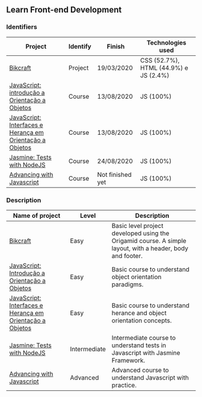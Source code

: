 ## Learn Front-end Development

### Identifiers

Project | Identify | Finish | Technologies used
---------------- | ---------------- | -------------- | --------------
[Bikcraft](#) | Project | 19/03/2020 | CSS (52.7%), HTML (44.9%) e JS (2.4%)
[JavaScript: introdução a Orientação a Objetos](#) | Course | 13/08/2020 | JS (100%)
[JavaScript: Interfaces e Herança em Orientação a Objetos](#) | Course | 13/08/2020 | JS (100%)
[Jasmine: Tests with NodeJS](#) | Course | 24/08/2020 | JS (100%)
[Advancing with Javascript](#) | Course | Not finished yet | JS (100%)

### Description

Name of project | Level | Description
---------------- | -------| --------------
[Bikcraft](#) | Easy | Basic level project developed using the Origamid course. A simple layout, with a header, body and footer.
[JavaScript: Introdução a Orientação a Objetos](#) | Easy | Basic course to understand object orientation paradigms.
[JavaScript: Interfaces e Herança em Orientação a Objetos](#) | Easy | Basic course to understand herance and object orientation concepts.
[Jasmine: Tests with NodeJS](#) | Intermediate | Intermediate course to understand tests in Javascript with Jasmine Framework.
[Advancing with Javascript](#) | Advanced | Advanced course to understand Javascript with practice.
